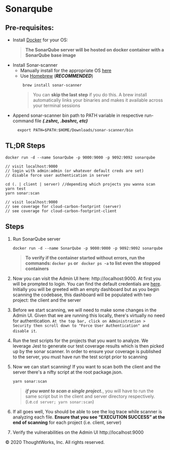 # Sonarqube

## Pre-requisites:
* Install [Docker](https://www.docker.com/get-started) for your OS: 
  >**The SonarQube server will be hosted on docker container with a SonarQube base image**
* Install Sonar-scanner
  * Manually install for the appropriate OS [here](https://docs.sonarqube.org/latest/analysis/scan/sonarscanner/)
  * Use [Homebrew](https://brew.sh/) (***RECOMMENDED***)
      ```
       brew install sonar-scanner
       ```
    >You can **skip the last step** if you do this. A brew install automatically links your binaries and makes it available across your terminal sessions
* Append sonar-scanner bin path to PATH variable in respective run-command file ***(.zshrc, .bashrc, etc)*** 
     ```
       export PATH=$PATH:$HOME/Downloads/sonar-scanner/bin
     ```
  
## TL;DR Steps
```
docker run -d --name SonarQube -p 9000:9000 -p 9092:9092 sonarqube

// visit localhost:9000
// login with admin:admin (or whatever default creds are set)
// disable force user authentication in server

cd (. | client | server) //depending which projects you wanna scan
yarn test 
yarn sonar:scan

// visit localhost:9000
// see coverage for cloud-carbon-footprint (server)
// see coverage for cloud-carbon-footprint-client
```
## Steps
1. Run SonarQube server
      ```
      docker run -d --name SonarQube -p 9000:9000 -p 9092:9092 sonarqube
      ```
    >**To verify if the container started without errors, run the commands:
`docker ps` or ` docker ps -a` to list even the stopped containers**

1. Now you can visit the Admin UI here: http://localhost:9000.
At first you will be prompted to login. You can find the default credentials are [here](https://docs.sonarqube.org/latest/instance-administration/security/). Initially you will be greeted with an empty dashboard but as you begin scanning the codebase, this dashboard will be populated with two project: the client and the server
1. Before we start scanning, we will need to make some changes in the Admin UI. Given that we are running this locally, there's virtually no need for authentication. `At the top bar, click on Administration > Security then scroll down to "Force User Authentication" and disable it`.
1. Run the test scripts for the projects that you want to analyze. We leverage Jest to generate our test coverage results which is then picked up by the sonar scanner. In order to ensure your coverage is published to the server, you must have run the test script prior to scanning
1. Now we can start scanning! If you want to scan both the client and the server there's a nifty script at the root package.json.
    ```
    yarn sonar:scan
    ```
    >***if you want to scan a single project.***, you will have to run the same script but in the client and server directory respectively. (i.e.`cd server; yarn sonar:scan`)
1. If all goes well, You should be able to see the log trace while scanner is analyzing each file.  **Ensure that you see “EXECUTION SUCCESS” at the end of scanning** for each project (i.e. client, server)
1. Verify the vulnerabilities on the Admin UI http://localhost:9000    

© 2020 ThoughtWorks, Inc. All rights reserved.
